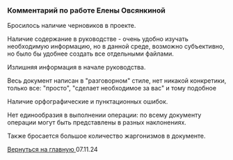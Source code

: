 ### Комментарий по работе Елены Овсянкиной

Бросилось наличие черновиков в проекте.

Наличие содержание в руководстве - очень удобно изучать необходимую информацию, но в данной среде, возможно субъективно, но было бы удобнее создать все отдельными файлами.

Излишняя информация в начале руководства. 

Весь документ написан в "разговорном" стиле, нет никакой конкретики, только все: "просто", "сделает необходимое за вас" и тому подобное

Наличие орфографические и пунктационных ошибок. 

Нет единообразия в выполнении операции: по всему документу операции могут быть представлены в разных наклонениях.

Также бросается большое количество жаргонизмов в документе.

[Вернуться на главную ](Reviews_for_TW.md "Возврат на главную страницу") 
07.11.24